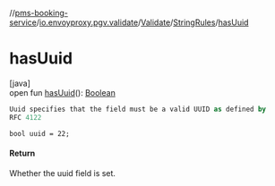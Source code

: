 //[pms-booking-service](../../../../index.md)/[io.envoyproxy.pgv.validate](../../index.md)/[Validate](../index.md)/[StringRules](index.md)/[hasUuid](has-uuid.md)

# hasUuid

[java]\
open fun [hasUuid](has-uuid.md)(): [Boolean](https://kotlinlang.org/api/core/kotlin-stdlib/kotlin/-boolean/index.html)

```kotlin
Uuid specifies that the field must be a valid UUID as defined by
RFC 4122

```
`bool uuid = 22;`

#### Return

Whether the uuid field is set.